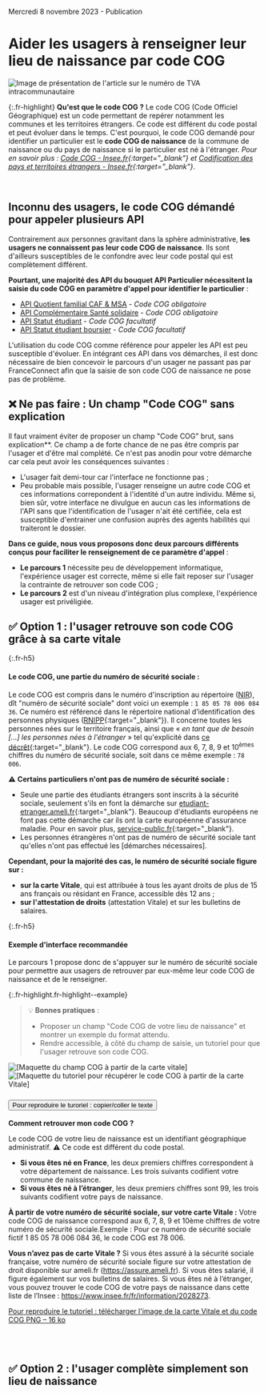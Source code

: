 Mercredi 8 novembre 2023 - Publication

# Aider les usagers à renseigner leur lieu de naissance par code COG
![Image de présentation de l'article sur le numéro de TVA intracommunautaire](<%= image_path('api_entreprise/blog/non-diffusible-image-principale.png') %>)

{:.fr-highlight}
**Qu'est que le code COG ?**
Le code COG (Code Officiel Géographique) est un code permettant de repérer notamment les communes et les territoires étrangers. Ce code est différent du code postal et peut évoluer dans le temps. C'est pourquoi, le code COG demandé pour identifier un particulier est le **code COG de naissance** de la commune de naissance ou du pays de naissance si le particulier est né à l'étranger.
*Pour en savoir plus : [Code COG - Insee.fr](https://www.insee.fr/fr/information/2560452){:target="_blank"} et [Codification des pays et territoires étrangers - Insee.fr](https://www.insee.fr/fr/information/2028273){:target="_blank"}*.

<br>

## Inconnu des usagers, le code COG démandé pour appeler plusieurs API

Contrairement aux personnes gravitant dans la sphère administrative, **les usagers ne connaissent pas leur code COG de naissance**. Ils sont d'ailleurs susceptibles de le confondre avec leur code postal qui est complètement différent.

**Pourtant, une majorité des API du bouquet API Particulier nécessitent la saisie du code COG en paramètre d'appel pour identifier le particulier** :

- [API Quotient familial CAF & MSA](https://particulier.api.gouv.fr/catalogue/cnaf-msa/quotient_familial_v2#parameters_details) - _Code COG obligatoire_
- [API Complémentaire Santé solidaire](https://particulier.api.gouv.fr/catalogue/cnaf_msa/complementaire_sante_solidaire#parameters_details) - _Code COG obligatoire_
- [API Statut étudiant](https://particulier.api.gouv.fr/catalogue/mesri/statut_etudiant#parameters_details) - _Code COG facultatif_
- [API Statut étudiant boursier](https://particulier.api.gouv.fr/catalogue/cnous/statut_etudiant_boursier#parameters_details) - _Code COG facultatif_

L'utilisation du code COG comme référence pour appeler les API est peu susceptible d'évoluer. En intégrant ces API dans vos démarches, il est donc nécessaire de bien concevoir le parcours d'un usager ne passant pas par FranceConnect afin que la saisie de son code COG de naissance ne pose pas de problème.

## ❌ Ne pas faire : Un champ "Code COG" sans explication

Il faut vraiment éviter de proposer un champ "Code COG" brut, sans explication**. Ce champ a de forte chance de ne pas être compris par l'usager et d'être mal complété. Ce n'est pas anodin pour votre démarche car cela peut avoir les conséquences suivantes :
- L'usager fait demi-tour car l'interface ne fonctionne pas ; 
- Peu probable mais possible, l'usager renseigne un autre code COG et ces informations correpondent à l'identité d'un autre individu. Même si, bien sûr, votre interface ne divulgue en aucun cas les informations de l'API sans que l'identification de l'usager n'ait été certifiée, cela est susceptible d'entrainer une confusion auprès des agents habilités qui traiteront le dossier.


**Dans ce guide, nous vous proposons donc deux parcours différents conçus pour faciliter le renseignement de ce paramètre d'appel** : 
- **Le parcours 1** nécessite peu de développement informatique, l'expérience usager est correcte, même si elle fait reposer sur l'usager la contrainte de retrouver son code COG ; 
- **Le parcours 2** est d'un niveau d'intégration plus complexe, l'expérience usager est privéligiée.

## ✅ Option 1 : l'usager retrouve son code COG grâce à sa carte vitale

{:.fr-h5}
#### Le code COG, une partie du numéro de sécurité sociale :

Le code COG est compris dans le numéro d'inscription au répertoire ([NIR](https://www.insee.fr/fr/metadonnees/definition/c1409)), dît "numéro de sécurité sociale" dont voici un exemple : `1 85 05 78 006 084 36`. Ce numéro est référencé dans le répertoire national d’identification des personnes physiques ([RNIPP](https://www.insee.fr/fr/information/5019311){:target="_blank"}). Il concerne toutes les personnes nées sur le territoire français, ainsi que «&nbsp;_en tant que de besoin [...] les personnes nées à l'étranger_&nbsp;» tel qu'explicité dans [ce décrêt](https://www.legifrance.gouv.fr/loda/article_lc/LEGIARTI000006769674/2008-06-01){:target="_blank"}.
Le code COG correspond aux 6, 7, 8, 9 et 10<sup>èmes</sup> chiffres du numéro de sécurité sociale, soit dans ce même exemple : `78 006`.

⚠️ **Certains particuliers n'ont pas de numéro de sécurité sociale :**
- Seule une partie des étudiants étrangers sont inscrits à la sécurité sociale, seulement s'ils en font la démarche sur [etudiant-etranger.ameli.fr](https://etudiant-etranger.ameli.fr/#/){:target="_blank"}. Beaucoup d'étudiants européens ne font pas cette démarche car ils ont la carte européenne d'assurance maladie. Pour en savoir plus, [service-public.fr](https://www.service-public.fr/particuliers/vosdroits/F36499/1?idFicheParent=F675#1){:target="_blank"}.
- Les personnes étrangères n'ont pas de numéro de sécurité sociale tant qu'elles n'ont pas effectué les [démarches nécessaires].

**Cependant, pour la majorité des cas, le numéro de sécurité sociale figure sur :**
- **sur la carte Vitale**, qui est attribuée à tous les ayant droits de plus de 15 ans français ou résidant en France, accessible dès 12 ans ; 
- **sur l'attestation de droits** (attestation Vitale) et sur les bulletins de salaires.

{:.fr-h5}
#### Exemple d'interface recommandée

Le parcours 1 propose donc de s'appuyer sur le numéro de sécurité sociale pour permettre aux usagers de retrouver par eux-même leur code COG de naissance et de le renseigner.


{:.fr-highlight.fr-highlight--example}
> 💡 **Bonnes pratiques** : 
> - Proposer un champ "Code COG de votre lieu de naissance" et montrer un exemple du format attendu.
> - Rendre accessible, à côté du champ de saisie, un tutoriel pour que l'usager retrouve son code COG.


<div class="fr-container--fluid">
 <div class="fr-grid-row fr-grid-row--gutters">
  <div class="fr-col-md-6 fr-col-12">
   <img src="<%= image_path('api_particulier/blog/lieu-naissance-code-cog-carte-vitale-1.png') %>" class="fr-responsive-img" alt="[Maquette du champ COG à partir de la carte vitale]"/>
  </div> 
  <div class="fr-col-12 fr-col-md-6">
   <img src="<%= image_path('api_particulier/blog/lieu-naissance-code-cog-carte-vitale-2.png') %>" class="fr-responsive-img" alt="[Maquette du tutoriel pour récupérer le code COG à partir de la carte Vitale]"/>
  </div>
 </div>
</div>
<section class="fr-accordion">
 <h3 class="fr-accordion__title">
  <button class="fr-accordion__btn" aria-expanded="false" aria-controls="accordion-1">
   Pour reproduire le turoriel : copier/coller le texte
  </button>
 </h3>
 <div class="fr-collapse" id="accordion-1">
  
  **Comment retrouver mon code COG ?**
  
  Le code COG de votre lieu de naissance est un identifiant géographique administratif. ⚠️ Ce code est différent du code postal.
  - **Si vous êtes né en France**, les deux premiers chiffres correspondent à votre département de naissance. Les trois suivants codifient votre commune de naissance.
  - **Si vous êtes né à l’étranger**, les deux premiers chiffres sont 99, les trois suivants codifient votre pays de naissance.

  **À partir de votre numéro de sécurité sociale, sur votre carte Vitale :**
  Votre code COG de naissance correspond aux 6, 7, 8, 9 et 10ème chiffres de votre numéro de sécurité sociale.Exemple : Pour ce numéro de sécurité sociale fictif 1 85 05 78 006 084 36,  le code COG est 78 006.
   
  **Vous n’avez pas de carte Vitale ?**
  Si vous êtes assuré à la sécurité sociale française, votre numéro de sécurité sociale figure sur votre attestation de droit disponible sur ameli.fr (https://assure.ameli.fr). Si vous êtes salarié, il figure également sur vos bulletins de salaires.
  Si vous êtes né à l’étranger, vous pouvez trouver le code COG de votre pays de naissance dans cette liste de l’Insee : https://www.insee.fr/fr/information/2028273.
 </div>
</section>
<div class="fr-download fr-mt-4w fr-mb-1v fr-ml-2w">
 <p>
  <a href="<%= image_path('api_particulier/blog/lieu-naissance-code-cog-carte-vitale-3.png') %>" download class="fr-download__link">Pour reproduire le tutoriel : télécharger l'image de la carte Vitale et du code COG
   <span class="fr-download__detail">PNG – 16 ko</span>
  </a>
 </p>
</div>
<br/>

<br/>

## ✅ Option 2 : l'usager complète simplement son lieu de naissance
